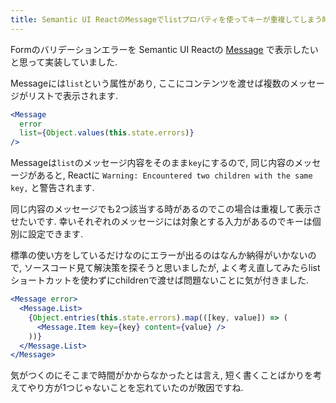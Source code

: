 ```yaml
---
title: Semantic UI ReactのMessageでlistプロパティを使ってキーが重複してしまう時はchildrenを使えば良い
---
```


Formのバリデーションエラーを
Semantic UI Reactの
[Message](https://react.semantic-ui.com/collections/message/)
で表示したいと思って実装していました.

Messageには`list`という属性があり,
ここにコンテンツを渡せば複数のメッセージがリストで表示されます.

~~~jsx
<Message
  error
  list={Object.values(this.state.errors)}
/>
~~~

Messageは`list`のメッセージ内容をそのまま`key`にするので,
同じ内容のメッセージがあると,
Reactに
`Warning: Encountered two children with the same key,`
と警告されます.

同じ内容のメッセージでも2つ該当する時があるのでこの場合は重複して表示させたいです.
幸いそれぞれのメッセージには対象とする入力があるのでキーは個別に設定できます.

標準の使い方をしているだけなのにエラーが出るのはなんか納得がいかないので,
ソースコード見て解決策を探そうと思いましたが,
よく考え直してみたらlistショートカットを使わずにchildrenで渡せば問題ないことに気が付きました.

~~~jsx
<Message error>
  <Message.List>
    {Object.entries(this.state.errors).map(([key, value]) => (
      <Message.Item key={key} content={value} />
    ))}
  </Message.List>
</Message>
~~~

気がつくのにそこまで時間がかからなかったとは言え,
短く書くことばかりを考えてやり方が1つじゃないことを忘れていたのが敗因ですね.
